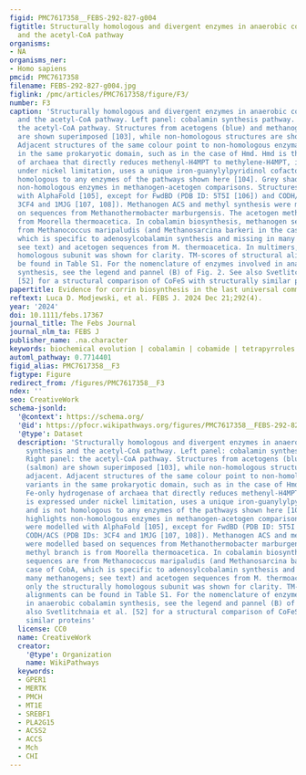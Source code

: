 ```yaml
---
figid: PMC7617358__FEBS-292-827-g004
figtitle: Structurally homologous and divergent enzymes in anaerobic cobalamin synthesis
  and the acetyl‐CoA pathway
organisms:
- NA
organisms_ner:
- Homo sapiens
pmcid: PMC7617358
filename: FEBS-292-827-g004.jpg
figlink: /pmc/articles/PMC7617358/figure/F3/
number: F3
caption: 'Structurally homologous and divergent enzymes in anaerobic cobalamin synthesis
  and the acetyl‐CoA pathway. Left panel: cobalamin synthesis pathway. Right panel:
  the acetyl‐CoA pathway. Structures from acetogens (blue) and methanogens (salmon)
  are shown superimposed [103], while non‐homologous structures are shown adjacent.
  Adjacent structures of the same colour point to non‐homologous enzymatic variants
  in the same prokaryotic domain, such as in the case of Hmd. Hmd is the Fe‐only hydrogenase
  of archaea that directly reduces methenyl‐H4MPT to methylene‐H4MPT, is expressed
  under nickel limitation, uses a unique iron‐guanylylpyridinol cofactor and is not
  homologous to any enzymes of the pathways shown here [104]. Grey shading highlights
  non‐homologous enzymes in methanogen‐acetogen comparisons. Structures were modelled
  with AlphaFold [105], except for FwdBD (PDB ID: 5T5I [106]) and CODH/ACS (PDB IDs:
  3CF4 and 1MJG [107, 108]). Methanogen ACS and methyl synthesis were modelled based
  on sequences from Methanothermobacter marburgensis. The acetogen methyl branch is
  from Moorella thermoacetica. In cobalamin biosynthesis, methanogen sequences are
  from Methanococcus maripaludis (and Methanosarcina barkeri in the case of CobA,
  which is specific to adenosylcobalamin synthesis and missing in many methanogens;
  see text) and acetogen sequences from M. thermoacetica. In multimers, only the structurally
  homologous subunit was shown for clarity. TM‐scores of structural alignments can
  be found in Table S1. For the nomenclature of enzymes involved in anaerobic cobalamin
  synthesis, see the legend and pannel (B) of Fig. 2. See also Svetlitchnaia et al.
  [52] for a structural comparison of CoFeS with structurally similar proteins'
papertitle: Evidence for corrin biosynthesis in the last universal common ancestor
reftext: Luca D. Modjewski, et al. FEBS J. 2024 Dec 21;292(4).
year: '2024'
doi: 10.1111/febs.17367
journal_title: The Febs Journal
journal_nlm_ta: FEBS J
publisher_name: .na.character
keywords: biochemical evolution | cobalamin | cobamide | tetrapyrroles | vitamin B12
automl_pathway: 0.7714401
figid_alias: PMC7617358__F3
figtype: Figure
redirect_from: /figures/PMC7617358__F3
ndex: ''
seo: CreativeWork
schema-jsonld:
  '@context': https://schema.org/
  '@id': https://pfocr.wikipathways.org/figures/PMC7617358__FEBS-292-827-g004.html
  '@type': Dataset
  description: 'Structurally homologous and divergent enzymes in anaerobic cobalamin
    synthesis and the acetyl‐CoA pathway. Left panel: cobalamin synthesis pathway.
    Right panel: the acetyl‐CoA pathway. Structures from acetogens (blue) and methanogens
    (salmon) are shown superimposed [103], while non‐homologous structures are shown
    adjacent. Adjacent structures of the same colour point to non‐homologous enzymatic
    variants in the same prokaryotic domain, such as in the case of Hmd. Hmd is the
    Fe‐only hydrogenase of archaea that directly reduces methenyl‐H4MPT to methylene‐H4MPT,
    is expressed under nickel limitation, uses a unique iron‐guanylylpyridinol cofactor
    and is not homologous to any enzymes of the pathways shown here [104]. Grey shading
    highlights non‐homologous enzymes in methanogen‐acetogen comparisons. Structures
    were modelled with AlphaFold [105], except for FwdBD (PDB ID: 5T5I [106]) and
    CODH/ACS (PDB IDs: 3CF4 and 1MJG [107, 108]). Methanogen ACS and methyl synthesis
    were modelled based on sequences from Methanothermobacter marburgensis. The acetogen
    methyl branch is from Moorella thermoacetica. In cobalamin biosynthesis, methanogen
    sequences are from Methanococcus maripaludis (and Methanosarcina barkeri in the
    case of CobA, which is specific to adenosylcobalamin synthesis and missing in
    many methanogens; see text) and acetogen sequences from M. thermoacetica. In multimers,
    only the structurally homologous subunit was shown for clarity. TM‐scores of structural
    alignments can be found in Table S1. For the nomenclature of enzymes involved
    in anaerobic cobalamin synthesis, see the legend and pannel (B) of Fig. 2. See
    also Svetlitchnaia et al. [52] for a structural comparison of CoFeS with structurally
    similar proteins'
  license: CC0
  name: CreativeWork
  creator:
    '@type': Organization
    name: WikiPathways
  keywords:
  - GPER1
  - MERTK
  - PMCH
  - MT1E
  - SREBF1
  - PLA2G15
  - ACSS2
  - ACCS
  - Mch
  - CHI
---
```

